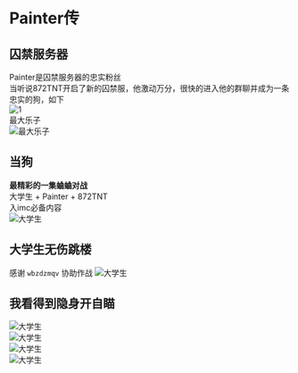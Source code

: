 # Painter传
## 囚禁服务器
Painter是囚禁服务器的忠实粉丝  
当听说872TNT开启了新的囚禁服，他激动万分，很快的进入他的群聊并成为一条忠实的狗，如下  
![1](/others/painter传/1.png)  
最大乐子  
![最大乐子](/others/painter传/2.png)  
## 当狗
**最精彩的一集蛐蛐对战**  
大学生 + Painter + 872TNT   
入imc必备内容  
![大学生](/others/painter传/3.png)  

## 大学生无伤跳楼
感谢 `wbzdzmqv` 协助作战
![大学生](/others/painter传/4.png)   

## 我看得到隐身开自瞄
![大学生](/others/others/painter传/5.png)  
![大学生](/others/painter传/6.png)  
![大学生](/others/painter传/7.png)  
![大学生](/others/painter传/8.png)  